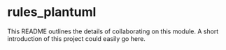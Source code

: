 # rules_plantuml

This README outlines the details of collaborating on this module. A short
introduction of this project could easily go here.
